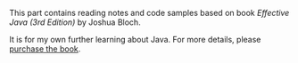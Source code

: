 This part contains reading notes and code samples based on book *Effective Java (3rd Edition)* by Joshua Bloch. 

It is for my own further learning about Java. For more details, please [purchase the book][1].

[1]: https://www.amazon.com/Effective-Java-3rd-Joshua-Bloch/dp/0134685997